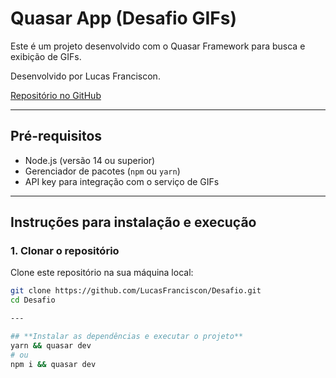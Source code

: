 # Quasar App (Desafio GIFs)

Este é um projeto desenvolvido com o Quasar Framework para busca e exibição de GIFs.

Desenvolvido por Lucas Franciscon.

[Repositório no GitHub](https://github.com/LucasFranciscon/Desafio)

---

## **Pré-requisitos**
- Node.js (versão 14 ou superior)
- Gerenciador de pacotes (`npm` ou `yarn`)
- API key para integração com o serviço de GIFs

---

## **Instruções para instalação e execução**

### **1. Clonar o repositório**
Clone este repositório na sua máquina local:
```bash
git clone https://github.com/LucasFranciscon/Desafio.git
cd Desafio

---

## **Instalar as dependências e executar o projeto**
yarn && quasar dev
# ou
npm i && quasar dev

